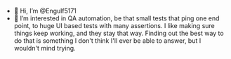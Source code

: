 - 👋 Hi, I’m @Engulf5171
- 👀 I’m interested in QA automation, be that small tests that ping one end point, to huge UI based tests with many assertions. I like making sure things keep working, and they stay that way. Finding out the best way to do that is something I don't think I'll ever be able to answer, but I wouldn't mind trying.

<!---
Engulf5171/Engulf5171 is a ✨ special ✨ repository because its `README.md` (this file) appears on your GitHub profile.
You can click the Preview link to take a look at your changes.
--->
